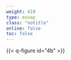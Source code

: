 ```yaml
---
weight: 419
type: essay
class: "notitle"
online: false
toc: false
---
```


{{< q-figure id="4b" >}}

